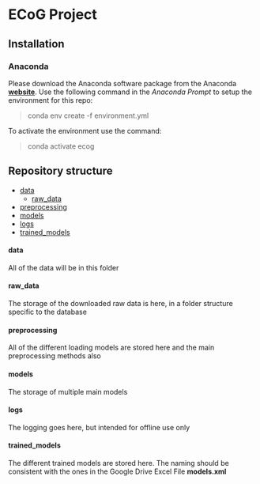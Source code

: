 # ECoG Project
## Installation 
### Anaconda 
Please download the Anaconda software package from the Anaconda **[website](https://www.anaconda.com/products/individual#windows)**.
Use the following command in the *Anaconda Prompt* to setup the environment for this repo: 
> conda env create -f environment.yml

To activate the environment use the command:
> conda activate ecog 


## Repository structure 

 - [data](#data)
	 - [raw_data](#raw_data)
 - [preprocessing](#preprocessing)
 - [models](#models)
 - [logs](#logs)
 - [trained_models](#trained_models)
 
 <a name="data"> </a>
 #### data
 All of the data will be in this folder
 <a name="raw_data"> </a>
 #### raw_data
 The storage of the downloaded raw data is here, in a folder structure specific to the database
 <a name="preprocessing"> </a>
 #### preprocessing
 All of the different loading models are stored here and the main preprocessing methods also

 <a name="models"> </a>
 #### models
 The storage of multiple main models 
 <a name="logs"> </a>
 #### logs
 The logging goes here, but intended for offline use only 
 <a name="trained_models"> </a>
 #### trained_models
 The different trained models are stored here. The naming should be consistent with the ones in the Google Drive Excel File **models.xml**
